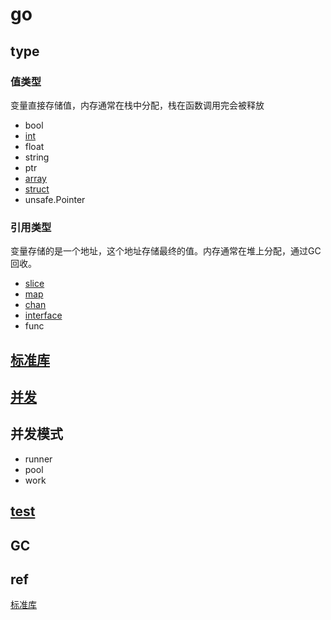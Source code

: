 # go  
  
## type  

### 值类型

变量直接存储值，内存通常在栈中分配，栈在函数调用完会被释放

- bool  
- [int](go-int.md)
- float  
- string  
- ptr  
- [array](go-array.md)  
- [struct](go-struct.md)  
- unsafe.Pointer

### 引用类型

变量存储的是一个地址，这个地址存储最终的值。内存通常在堆上分配，通过GC回收。

- [slice](go-slice.md)  
- [map](go-map.md)  
- [chan](go-chan.md)  
- [interface](go-interface.md)
- func

## [标准库](go-package.md)

## [并发](go-concurrent.md)

## 并发模式

- runner
- pool
- work

## [test](go-test.md)

## GC
  
## ref

[标准库](https://studygolang.com/pkgdoc)
